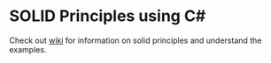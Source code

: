 # SOLID Principles using C#
Check out <a href="https://github.com/Subrata019/SolidPrinciples/wiki">wiki</a> for information on solid principles and understand the examples.
